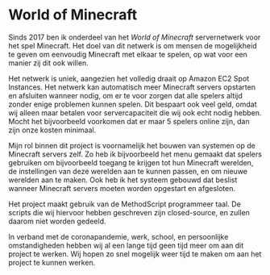 ﻿# World of Minecraft

Sinds 2017 ben ik onderdeel van het _World of Minecraft_ servernetwerk voor het spel Minecraft. Het doel van dit netwerk is om mensen de mogelijkheid te geven om eenvoudig Minecraft met elkaar te spelen, op wat voor een manier zij dit ook willen.

Het netwerk is uniek, aangezien het volledig draait op Amazon EC2 Spot Instances. Het netwerk kan automatisch meer Minecraft servers opstarten en afsluiten wanneer nodig, om er te voor zorgen dat alle spelers altijd zonder enige problemen kunnen spelen. Dit bespaart ook veel geld, omdat wij alleen maar betalen voor servercapaciteit die wij ook echt nodig hebben. Mocht het bijvoorbeeld voorkomen dat er maar 5 spelers online zijn, dan zijn onze kosten minimaal.

Mijn rol binnen dit project is voornamelijk het bouwen van systemen op de Minecraft servers zelf. Zo heb ik bijvoorbeeld het menu gemaakt dat spelers gebruiken om bijvoorbeeld toegang te krijgen tot hun Minecraft werelden, de instellingen van deze werelden aan te kunnen passen, en om nieuwe werelden aan te maken. Ook heb ik het systeem gebouwd dat beslist wanneer Minecraft servers moeten worden opgestart en afgesloten.

Het project maakt gebruik van de MethodScript programmeer taal. De scripts die wij hiervoor hebben geschreven zijn closed-source, en zullen daarom niet worden gedeeld.

In verband met de coronapandemie, werk, school, en persoonlijke omstandigheden hebben wij al een lange tijd geen tijd meer om aan dit project te werken. Wij hopen zo snel mogelijk weer tijd te maken om aan het project te kunnen werken.